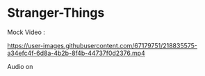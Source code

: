 # Stranger-Things

Mock Video :


https://user-images.githubusercontent.com/67179751/218835575-a34efc4f-6d8a-4b2b-8f4b-44737f0d2376.mp4

Audio on


